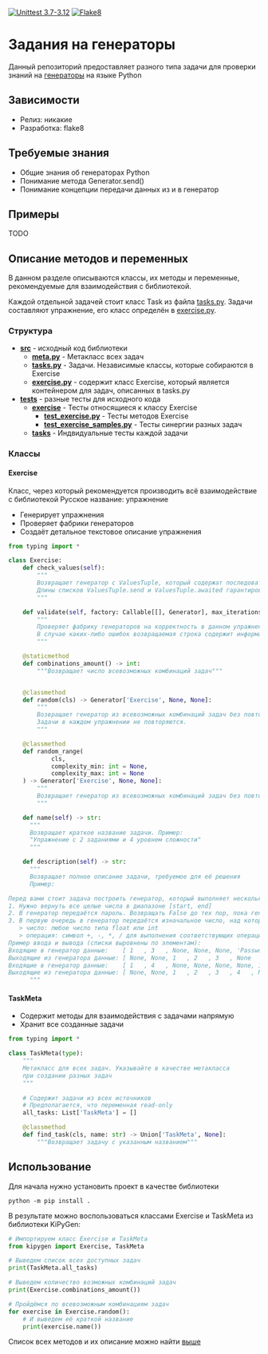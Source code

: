 [![Unittest 3.7-3.12](https://github.com/ArtichaTM/KisPyGenerators2/actions/workflows/unittest.yml/badge.svg)](https://github.com/ArtichaTM/KisPyGenerators2/actions/workflows/unittest.yml)
[![Flake8](https://github.com/ArtichaTM/KisPyGenerators2/actions/workflows/flake8.yml/badge.svg)](https://github.com/ArtichaTM/KisPyGenerators2/actions/workflows/flake8.yml)

# Задания на генераторы
Данный репозиторий предоставляет разного типа задачи для проверки знаний на [генераторы](https://docs.python.org/3/howto/functional.html#generators) на языке Python
## Зависимости
* Релиз: никакие
* Разработка: flake8
## Требуемые знания
* Общие знания об генераторах Python
* Понимание метода Generator.send()
* Понимание концепции передачи данных из и в генератор
## Примеры
TODO
## Описание методов и переменных
В данном разделе описываются классы, их методы и переменные, рекомендуемые для взаимодействия с библиотекой.

Каждой отдельной задачей стоит класс Task из файла [tasks.py](src/tasks.py). Задачи составляют упражнение, его класс определён в [exercise.py](src/exercise.py).

### Структура
* **[src](/src)** - исходный код библиотеки
  * **[meta.py](src/meta.py)** - Метакласс всех задач
  * **[tasks.py](src/tasks.py)** - Задачи. Независимые классы, которые собираются в Exercise
  * **[exercise.py](src/exercise.py)** - содержит класс Exercise, который является контейнером для задач, описанных в tasks.py
* **[tests](/tests)** - разные тесты для исходного кода
  * **[exercise](tests/exercise)** - Тесты относящиеся к классу Exercise
    * **[test_exercise.py](tests/exercise/test_exercise.py)** - Тесты методов Exercise
    * **[test_exercise_samples.py](tests/exercise/test_exercise_samples.py)** - Тесты синергии разных задач
  * **[tasks](tests/tasks)** - Индвидуальные тесты каждой задачи
### Классы
#### Exercise
Класс, через который рекомендуется производить всё взаимодействие с библиотекой
Русское название: упражнение
* Генерирует упражнения
* Проверяет фабрики генераторов
* Создаёт детальное текстовое описание упражнения
```python
from typing import *

class Exercise:
    def check_values(self):
        """
        Возвращает генератор с ValuesTuple, который содержат последовательные значения из каждой задачи.
        Длины списков ValuesTuple.send и ValuesTuple.awaited гарантированно равны
        """

    def validate(self, factory: Callable[[], Generator], max_iterations: int = 50) -> str:
        """
        Проверяет фабрику генераторов на корректность в данном упражнение.
        В случае каких-либо ошибок возвращаемая строка содержит информацию об ошибке
        """

    @staticmethod
    def combinations_amount() -> int:
        """Возвращает число всевозможных комбинаций задач"""


    @classmethod
    def random(cls) -> Generator['Exercise', None, None]:
        """
        Возвращает генератор из всевозможных комбинаций задач без повторения.
        Задачи в каждом упражнении не повторяются.
        """

    @classmethod
    def random_range(
            cls,
            complexity_min: int = None,
            complexity_max: int = None
    ) -> Generator['Exercise', None, None]:
        """
        Возвращает генератор из всевозможных комбинаций задач без повторения со сложностью в отрезке complexity_min <= task.complexity <= complexity_min
        """

    def name(self) -> str:
      """
      Возвращает краткое название задачи. Пример:
      "Упражнение с 2 заданиями и 4 уровнем сложности"
      """

    def description(self) -> str:
      """
      Возвращает полное описание задачи, требуемое для её решения
      Пример:

Перед вами стоит задача построить генератор, который выполняет несколько последовательных задач:
1. Нужно вернуть все целые числа в диапазоне [start, end]
2. В генератор передаётся пароль. Возвращать False до тех пор, пока генератору не будет передан тот же пароль. В этом случае вернуть True и закончить работу
3. В первую очередь в генератор передаётся изначальное число, над которым будут производится операции, возвращая его обратно. Дальше в генератор будут передаваться пары (операция, число), где:
   > число: любое число типа float или int
   > операция: символ +, -, *, / для выполнения соответствующих операций
Пример ввода и вывода (списки выровнены по элементам):
Входящие в генератор данные:    [ 1   , 3   , None, None, None, 'Password', 2    , ''   , 'Password', 0, ('+', 5) ]
Выходящие из генератора данные: [ None, None, 1   , 2   , 3   , None      , False, False, True      , 0, 5        ]
Входящие в генератор данные:    [ 1   , 4   , None, None, None, None, 1   , 2    , ''   , 1   , 70, ('*', 2) ]
Выходящие из генератора данные: [ None, None, 1   , 2   , 3   , 4   , None, False, False, True, 70, 140      ]
      """

```
#### TaskMeta
* Содержит методы для взаимодействия с задачами напрямую
* Хранит все созданные задачи
```python
from typing import *

class TaskMeta(type):
    """
    Метакласс для всех задач. Указывайте в качестве метакласса
    при создании разных задач
    """
    
    # Содержит задачи из всех источников
    # Предполагается, что переменная read-only
    all_tasks: List['TaskMeta'] = []

    @classmethod
    def find_task(cls, name: str) -> Union['TaskMeta', None]:
        """Возвращает задачу с указанным названием"""
```
## Использование
Для начала нужно установить проект в качестве библиотеки
```commandline
python -m pip install .
```
В результате можно воспользоваться классами Exercise и TaskMeta из библиотеки KiPyGen:
```python
# Импортируем класс Exercise и TaskMeta
from kipygen import Exercise, TaskMeta

# Выведем список всех доступных задач
print(TaskMeta.all_tasks)

# Выведем количество возможных комбинаций задач
print(Exercise.combinations_amount())

# Пройдёмся по всевозможным комбинациям задач
for exercise in Exercise.random():
    # И выведем её краткой название
    print(exercise.name())
```
Список всех методов и их описание можно найти [выше](./readme.md#описание-методов-и-переменных)

